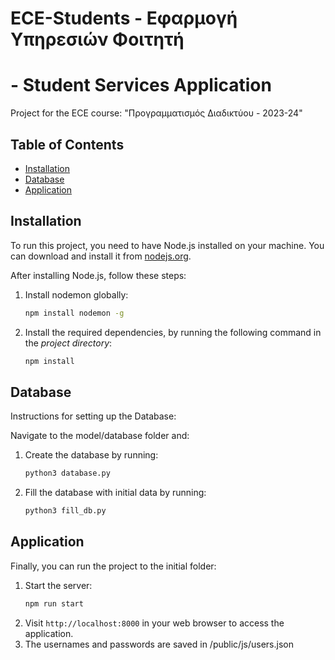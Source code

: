 # ECE-Students - Εφαρμογή Υπηρεσιών Φοιτητή 
# - Student Services Application 

Project for the ECE course: "Προγραμματισμός Διαδικτύου - 2023-24"

## Table of Contents

- [Installation](#installation)
- [Database](#database)
- [Application](#application)

## Installation

To run this project, you need to have Node.js installed on your machine. You can download and install it from [nodejs.org](https://nodejs.org/).

After installing Node.js, follow these steps:

1. Install nodemon globally:
    ```bash
    npm install nodemon -g 
    ```
2. Install the required dependencies, by running the following command in the _project directory_:
    ```bash
    npm install
    ```

## Database

Instructions for setting up the Database:

Navigate to the model/database folder and:

1. Create the database by running:
    ```bash
    python3 database.py
    ```

2. Fill the database with initial data by running:
    ```bash
    python3 fill_db.py
    ```

## Application
Finally, you can run the project to the initial folder:

1. Start the server:
    ```bash
    npm run start
    ```
2. Visit `http://localhost:8000` in your web browser to access the application.
3. The usernames and passwords are saved in /public/js/users.json

